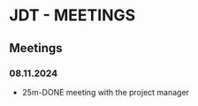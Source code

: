 # JDT - MEETINGS

## Meetings
<h3>08.11.2024</h3>
<ul>
<li>
25m-DONE meeting with the project manager
</li>
</ul>